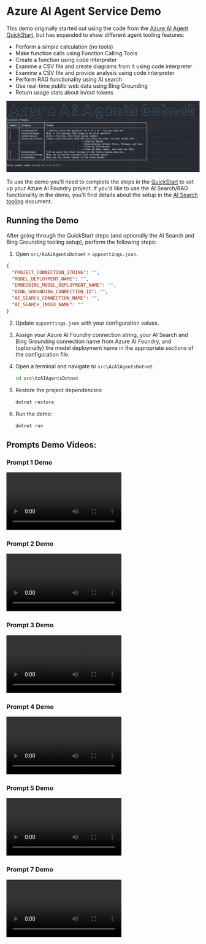# Azure AI Agent Service Demo

This demo originally started out using the code from the [Azure AI Agent QuickStart](https://learn.microsoft.com/azure/ai-services/agents/quickstart), but has expanded to show different agent tooling features:

- Perform a simple calculation (no tools)
- Make function calls using Function Calling Tools
- Create a function using code interpreter
- Examine a CSV file and create diagrams from it using code interpreter
- Examine a CSV file and provide analysis using code interpreter
- Perform RAG functionality using AI search
- Use real-time public web data using Bing Grounding
- Return usage stats about in/out tokens

![Demo Prompts](./images/prompts.png)

To use the demo you'll need to complete the steps in the [QuickStart](https://learn.microsoft.com/azure/ai-services/agents/quickstart) to set up your Azure AI Foundry project. If you'd like to use the AI Search/RAG functionality in the demo, you'll find details about the setup in the [AI Search tooling](https://learn.microsoft.com/azure/ai-services/agents/how-to/tools/azure-ai-search?tabs=azurecli%2Cjavascript&pivots=code-examples) document.

## Running the Demo

After going through the QuickStart steps (and optionally the AI Search and Bing Grounding tooling setup), perform the following steps:

1. Open `src/AzAiAgentsDotnet` > `appsettings.json`. 
```json
{
  "PROJECT_CONNECTION_STRING": "",
  "MODEL_DEPLOYMENT_NAME": "",
  "EMBEDDING_MODEL_DEPLOYMENT_NAME": "",
  "BING_GROUNDING_CONNECTION_ID": "",
  "AI_SEARCH_CONNECTION_NAME": "",
  "AI_SEARCH_INDEX_NAME": ""
}
```

2. Update `appsettings.json` with your configuration values.

2. Assign your Azure AI Foundry connection string, your AI Search and Bing Grounding connection name from Azure AI Foundry, and (optionally) the model deployment name in the appropriate sections of the configuration file.

3. Open a terminal and navigate to `src\AzAIAgentsDotnet`.
    ```bash
    cd src\AzAIAgentsDotnet
    ```

4. Restore the project dependencies:

    ```bash
    dotnet restore
    ```

4. Run the demo:
    ```bash
    dotnet run
    ```

## Prompts Demo Videos:

### Prompt 1 Demo
<video src="./images/prompt1.mp4"></video>


### Prompt 2 Demo
<video src="./images/prompt2.mp4"></video>


### Prompt 3 Demo
<video src="./images/prompt3.mp4"></video>


### Prompt 4 Demo
<video src="./images/prompt4.mp4"></video>


### Prompt 5 Demo
<video src="./images/prompt5.mp4"></video>


### Prompt 7 Demo
<video src="./images/prompt7.mp4"></video>
